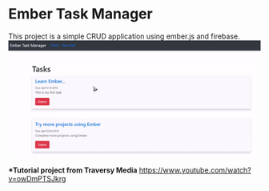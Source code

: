 # Ember Task Manager

This project is a simple CRUD application using ember.js and firebase.
![EmberTaskManagerDemo](/img/emberTasksDemo.gif) 


__*Tutorial project from Traversy Media__
https://www.youtube.com/watch?v=owDmPTSJkrg



